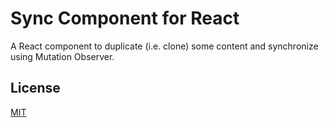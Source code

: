 # Sync Component for React

A React component to duplicate (i.e. clone) some content and synchronize using Mutation Observer.

## License

[MIT](https://github.com/guitarino/sync-with--react/blob/master/LICENSE)
